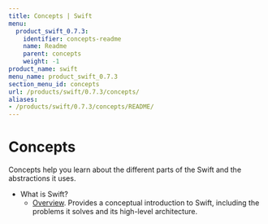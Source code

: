 ```yaml
---
title: Concepts | Swift
menu:
  product_swift_0.7.3:
    identifier: concepts-readme
    name: Readme
    parent: concepts
    weight: -1
product_name: swift
menu_name: product_swift_0.7.3
section_menu_id: concepts
url: /products/swift/0.7.3/concepts/
aliases:
- /products/swift/0.7.3/concepts/README/
---
```


# Concepts

Concepts help you learn about the different parts of the Swift and the abstractions it uses.

- What is Swift?
  - [Overview](/products/swift/0.7.3/concepts/what-is-swift/overview). Provides a conceptual introduction to Swift, including the problems it solves and its high-level architecture.
